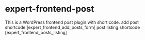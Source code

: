 # expert-frontend-post
This is a WordPress frontend post plugin with short code. 
add post shortcode [expert_frontend_add_posts_form]
post listing shortcode [expert_frontend_posts_listing]
